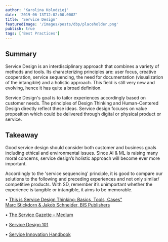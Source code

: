 ```yaml
---
author: 'Karolina Kolodziej'
date: '2019-06-13T12:02:00.000Z'
title: 'Service Design'
featuredImage: '/images/posts/dbp/placeholder.png'
publish: true
tags: ['Best Practices']
---
```


## Summary
Service Design is an interdisciplinary approach that combines a variety of methods and tools. Its characterizing principles are: user focus, creative cooperation, service sequencing, the need for documentation (visualization of the intangible) and a holistic approach. This field is still very new and evolving, hence it has quite a broad definition.

Service Design's goal is to tailor experiences accordingly based on customer needs. The principles of Design Thinking and Human-Centered Design directly reflect these ideas. Service design focuses on value proposition which could be delivered through digital or physical product or service.

## Takeaway
Good service design should consider both customer and business goals including ethical and environmental issues. Since AI & ML is raising many moral concerns, service design’s holistic approach will become ever more important.

Accordingly to the 'service sequencing' principle, it is good to compare our solutions to the following and preceding experiences and not only similar/ competitive products. With SD, remember it’s unimportant whether the experience is tangible or intangible, it aims to be memorable.

• [This is Service Design Thinking: Basics, Tools, Cases”  
Marc Stickdorn & Jakob Schneider, BIS Publishers  
](http://thisisservicedesignthinking.com/)

• [The Service Gazette – Medium](https://medium.com/the-service-gazette)

• [Service Design 101](https://www.nngroup.com/articles/service-design-101/)

• [Service Innovation Handbook](https://serviceinnovationhandbook.org/contents/)
